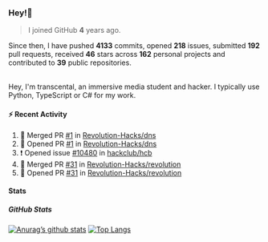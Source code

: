 ### Hey!👋
<!-- [![Banner](banner.png)](https://dillonb07.is-a.dev) -->


> I joined GitHub **4** years ago.

Since then, I have pushed **4133** commits, opened **218** issues, submitted **192** pull requests, received **46** stars across **162** personal projects and contributed to **39** public repositories.

<br>
Hey, I'm transcental, an immersive media student and hacker. I typically use Python, TypeScript or C# for my work.

<br>

#### :zap: Recent Activity

<!--START_SECTION:activity-->
1. 🎉 Merged PR [#1](https://github.com/Revolution-Hacks/dns/pull/1) in [Revolution-Hacks/dns](https://github.com/Revolution-Hacks/dns)
2. 💪 Opened PR [#1](https://github.com/Revolution-Hacks/dns/pull/1) in [Revolution-Hacks/dns](https://github.com/Revolution-Hacks/dns)
3. ❗ Opened issue [#10480](https://github.com/hackclub/hcb/issues/10480) in [hackclub/hcb](https://github.com/hackclub/hcb)
4. 🎉 Merged PR [#31](https://github.com/Revolution-Hacks/revolution/pull/31) in [Revolution-Hacks/revolution](https://github.com/Revolution-Hacks/revolution)
5. 💪 Opened PR [#31](https://github.com/Revolution-Hacks/revolution/pull/31) in [Revolution-Hacks/revolution](https://github.com/Revolution-Hacks/revolution)
<!--END_SECTION:activity-->

#### Stats

##### GitHub Stats
[![Anurag’s github stats](https://github-readme-stats.vercel.app/api?username=transcental&show_icons=true&theme=radical)](https://github.com/transcental)
[![Top Langs](https://github-readme-stats.vercel.app/api/top-langs/?username=transcental&layout=compact&theme=radical)](https://github.com/transcental)
